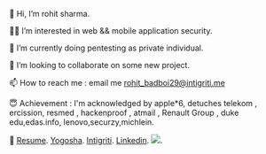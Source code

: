 👋 Hi, I’m rohit sharma.

👷‍♂️ I’m interested in web && mobile application security.

🌱 I’m currently doing pentesting as private individual.

💞️ I’m looking to collaborate on some new project.

📫 How to reach me : email me  rohit_badboi29@intigriti.me 

😇 Achievement : I'm acknowledged by apple*6, detuches telekom , ercission, resmed , hackenproof , atmail , Renault Group , duke edu,edas.info, lenovo,securzy,michlein.

👷‍  [Resume](https://drive.google.com/file/d/1gVfAZXKPnd4bBVA-heElEEfc-8u7UYcH/view?usp=sharing).
    [Yogosha](https://app.yogosha.com/r/r0x5r).
    [Intigriti](https://app.intigriti.com/profile/rohit_badboi29).
    [Linkedin](https://www.linkedin.com/in/r0x5r/).
![](https://komarev.com/ghpvc/?username=rohit0x5).



